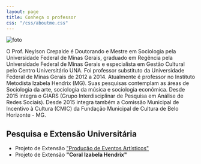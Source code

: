 ```yaml
---
layout: page
title: Conheça o professor
css: "/css/aboutme.css"
---
```

![foto](https://neylsoncrepalde.files.wordpress.com/2015/01/neylson-crepalde-1.jpg)

O Prof. Neylson Crepalde é Doutorando e Mestre em Sociologia pela Universidade Federal de Minas Gerais, graduado em Regência pela Universidade Federal de Minas Gerais e especialista em Gestão Cultural pelo Centro Universitário UNA. Foi professor substituto da Universidade Federal de Minas Gerais de 2012 a 2014. Atualmente é professor no Instituto Metodista Izabela Hendrix (MG). Suas pesquisas contemplam as áreas de Sociologia da arte, sociologia da música e sociologia econômica. Desde 2015 integra o GIARS (Grupo Interdisciplinar de Pesquisa em Análise de Redes Sociais). Desde 2015 integra também a Comissão Municipal de Incentivo à Cultura (CMIC) da Fundação Municipal de Cultura de Belo Horizonte - MG.

Pesquisa e Extensão Universitária
---------------------

 - Projeto de Extensão ["Produção de Eventos Artísticos"](http://neylsoncrepalde.wix.com/extensaopea)
 - Projeto de Extensão **"Coral Izabela Hendrix"**



